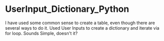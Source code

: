 # UserInput_Dictionary_Python
I have used some common sense to create a table, even though there are several ways to do it. Used User Inputs to create a dictionary and iterate via for loop. Sounds Simple, doesn't it? 
